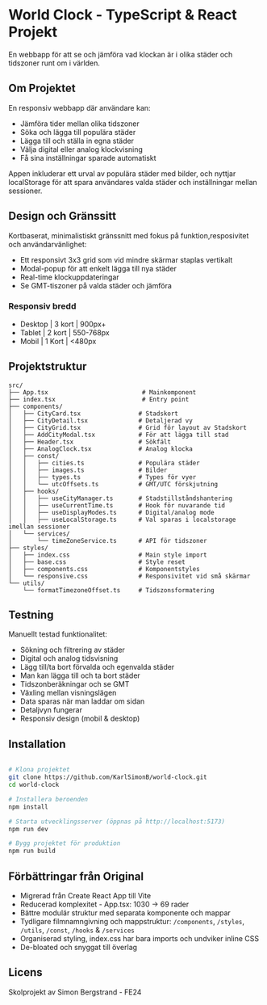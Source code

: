 # World Clock - TypeScript & React Projekt

En webbapp för att se och jämföra vad klockan är i olika städer och tidszoner runt om i världen.

##  Om Projektet

En responsiv webbapp där användare kan:
- Jämföra tider mellan olika tidszoner
- Söka och lägga till populära städer
- Lägga till och ställa in egna städer
- Välja digital eller analog klockvisning
- Få sina inställningar sparade automatiskt 

Appen inkluderar ett urval av populära städer med bilder, och nyttjar localStorage för att spara användares valda städer och inställningar mellan sessioner.

## Design och Gränssitt

Kortbaserat, minimalistiskt gränssnitt med fokus på funktion,resposivitet och användarvänlighet:
- Ett responsivt 3x3 grid som vid mindre skärmar staplas vertikalt
- Modal-popup för att enkelt lägga till nya städer
- Real-time klockuppdateringar 
- Se GMT-tiszoner på valda städer och jämföra

### Responsiv bredd
- Desktop | 3 kort  | 900px+
- Tablet  | 2 kort  | 550-768px 
- Mobil   | 1 Kort  | <480px 


##  Projektstruktur

```
src/
├── App.tsx                          # Mainkomponent
├── index.tsx                        # Entry point
├── components/
│   ├── CityCard.tsx                # Stadskort
│   ├── CityDetail.tsx              # Detaljerad vy 
│   ├── CityGrid.tsx                # Grid för layout av Stadskort
│   ├── AddCityModal.tsx            # För att lägga till stad
│   ├── Header.tsx                  # Sökfält
│   ├── AnalogClock.tsx             # Analog klocka
│   ├── const/
│   │   ├── cities.ts               # Populära städer
│   │   ├── images.ts               # Bilder
│   │   ├── types.ts                # Types för vyer
│   │   └── utcOffsets.ts           # GMT/UTC förskjutning
│   ├── hooks/
│   │   ├── useCityManager.ts       # Stadstillståndshantering
│   │   ├── useCurrentTime.ts       # Hook för nuvarande tid
│   │   ├── useDisplayModes.ts      # Digital/analog mode
│   │   ├── useLocalStorage.ts      # Val sparas i localstorage imellan sessioner
│   └── services/
│       └── timeZoneService.ts      # API för tidszoner
├── styles/
│   ├── index.css                   # Main style import
│   ├── base.css                    # Style reset
│   ├── components.css              # Komponentstyles
│   └── responsive.css              # Responsivitet vid små skärmar
└── utils/
    └── formatTimezoneOffset.ts     # Tidszonsformatering
```


## Testning

Manuellt testad funktionalitet:
- Sökning och filtrering av städer
- Digital och analog tidsvisning
- Lägg till/ta bort förvalda och egenvalda städer
- Man kan lägga till och ta bort städer
- Tidszonberäkningar och se GMT 
- Växling mellan visningslägen
- Data sparas när man laddar om sidan
- Detaljvyn fungerar
- Responsiv design (mobil & desktop)

## Installation

```bash

# Klona projektet
git clone https://github.com/KarlSimonB/world-clock.git
cd world-clock

# Installera beroenden
npm install

# Starta utvecklingsserver (öppnas på http://localhost:5173) 
npm run dev

# Bygg projektet för produktion
npm run build
```

##  Förbättringar från Original

- Migrerad från Create React App till Vite
- Reducerad komplexitet - App.tsx: 1030 → 69 rader
- Bättre modulär struktur med separata komponente och mappar 
- Tydligare filmnamngivning och mappstruktur: 
`/components`, `/styles`, `/utils`, `/const`, `/hooks` & `/services`
- Organiserad styling, index.css har bara imports och undviker inline CSS 
- De-bloated och snyggat till överlag


##  Licens

Skolprojekt av Simon Bergstrand - FE24